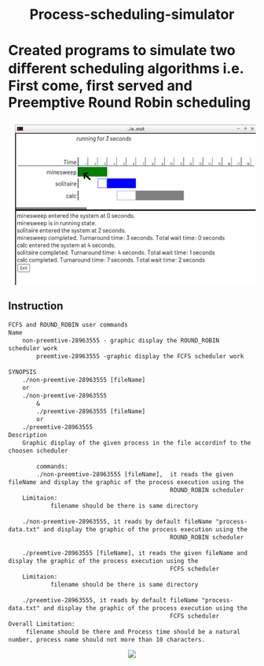 <h1 align="center" >Process-scheduling-simulator <h1>
<p>Created programs to simulate two diﬀerent scheduling algorithms i.e. First come, first served and Preemptive Round Robin scheduling<p>
<p>
<img src="resource/scheduler_pic.png" alt="Logo" align="center" width="600px">
</p>

	
	
## Instruction 

```
FCFS and ROUND_ROBIN user commands
Name
	non-preemtive-28963555 - graphic display the ROUND_ROBIN  scheduler work
        preemtive-28963555 -graphic display the FCFS scheduler work

SYNOPSIS
	./non-preemtive-28963555 [fileName]
	or
	./non-preemtive-28963555
        &
        ./preemtive-28963555 [fileName]
        or 
	./preemtive-28963555
Description
	Graphic display of the given process in the file accordinf to the choosen scheduler
     
        commands:
        ./non-preemtive-28963555 [fileName],  it reads the given fileName and display the graphic of the process execution using the 
                                              ROUND_ROBIN scheduler
	Limitaion:
			filename should be there is same directory
      
	./non-preemtive-28963555, it reads by default fileName "process-data.txt" and display the graphic of the process execution using the 
                                              ROUND_ROBIN scheduler
     
 	./preemtive-28963555 [fileName], it reads the given fileName and display the graphic of the process execution using the 
                                              FCFS scheduler
	Limitaion:
			filename should be there is same directory

	./preemtive-28963555, it reads by default fileName "process-data.txt" and display the graphic of the process execution using the 
                                              FCFS scheduler
Overall Limitation:
     filename should be there and Process time should be a natural number, process name should not more than 10 characters.
```


<p align="center">
  <img src="https://profile-counter.glitch.me/ComradeMohan-Process-scheduling-simulator/count.svg" />
</p>
